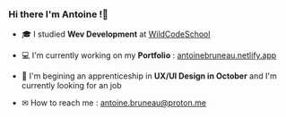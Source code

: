 ### Hi there I'm Antoine !👋

- 🎓 I studied <b>Wev Development</b> at [WildCodeSchool](https://wildcodeschool.com/)

- 💻 I'm currently working on my <span color: blue><b>Portfolio</b></span> : [antoinebruneau.netlify.app](https://antoinebruneau.netlify.app/)

- 🌱 I'm begining an apprenticeship in <b>UX/UI Design in October</b> and I'm currently looking for an job

- ✉  How to reach me : antoine.bruneau@proton.me
<!--
**Krxms/krxms** is a ✨ _special_ ✨ repository because its `README.md` (this file) appears on your GitHub profile.

Here are some ideas to get you started:

- 🔭 I’m currently working on ...
- 🌱 I’m currently learning ...
- 👯 I’m looking to collaborate on ...
- 🤔 I’m looking for help with ...
- 💬 Ask me about ...
- 📫 How to reach me: ...
- 😄 Pronouns: ...
- ⚡ Fun fact: ...
-->
